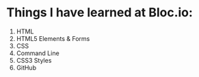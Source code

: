 # Things I have learned at Bloc.io:

1. HTML
2. HTML5 Elements & Forms
3. CSS
4. Command Line
5. CSS3 Styles
6. GitHub
